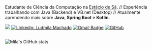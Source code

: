 Estudante de Ciência da Computação na <a href="https://estacio.br/">Estácio de Sá</a>. // Experiência trabalhando com Java (Backend) e VB.net (Desktop) // Atualmente aprendendo mais sobre **Java**, **Spring Boot** e **Kotlin**.

![](https://komarev.com/ghpvc/?username=myllamachaado&color=006bed)
[![Linkedin: Ludmila Machado](https://img.shields.io/badge/-ludmilamachado-blue?style=flat-square&logo=Linkedin&logoColor=white&link=https://www.linkedin.com/in/ludmilamachado/)](https://www.linkedin.com/in/ludmilamachado/)
[![Gmail Badge](https://img.shields.io/badge/-myllamachaado@gmail.com-006bed?style=flat-square&logo=Gmail&logoColor=white&link=mailto:myllamachaado@gmail.com)](mailto:myllamachaado@gmail.com)
[![GitHub]( https://img.shields.io/github/followers/myllamachaado?label=follow&style=social)](https://github.com/myllamachaado)
##


![Mila's GitHub stats](https://github-readme-stats.vercel.app/api?username=myllamachaado&show_icons=true&theme=radical)

<br/>
